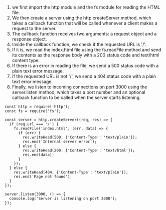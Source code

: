 1. we first import the http module and the fs module for reading the HTML file.
2. We then create a server using the http.createServer method, which takes a callback function that will be called whenever a client makes a request to the server. 
3. The callback function receives two arguments: a request object and a response object.
4. Inside the callback function, we check if the requested URL is '/'.
5. If it is, we read the index.html file using the fs.readFile method and send its contents as the response body with a 200 status code and text/html content type.
6. If there is an error in reading the file, we send a 500 status code with a plain text error message.
7. If the requested URL is not '/', we send a 404 status code with a plain text error message.
8. Finally, we listen to incoming connections on port 3000 using the server.listen method, which takes a port number and an optional callback function to be called when the server starts listening.
```
const http = require('http');
const fs = require('fs');

const server = http.createServer((req, res) => {
  if (req.url === '/') {
    fs.readFile('index.html', (err, data) => {
      if (err) {
        res.writeHead(500, {'Content-Type': 'text/plain'});
        res.end('Internal server error');
      } else {
        res.writeHead(200, {'Content-Type': 'text/html'});
        res.end(data);
      }
    });
  } else {
    res.writeHead(404, {'Content-Type': 'text/plain'});
    res.end('Page not found');
  }
});

server.listen(3000, () => {
  console.log('Server is listening on port 3000');
});
```
